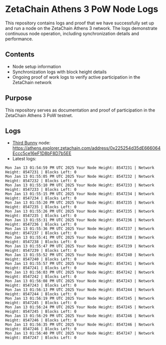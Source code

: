 # ZetaChain Athens 3 PoW Node Logs
This repository contains logs and proof that we have successfully set up and run a node on the ZetaChain Athens 3 network. The logs demonstrate continuous node operation, including synchronization details and performance.

## Contents
- Node setup information
- Synchronization logs with block height details
- Ongoing proof of work logs to verify active participation in the ZetaChain network

## Purpose
This repository serves as documentation and proof of participation in the ZetaChain Athens 3 PoW testnet.

## Logs

- [Third Bunny](https://thirdbunny.xyz/) node: https://athens.explorer.zetachain.com/address/0x225254d35dE666064Eccc5ce16eF1D8bF8D7b5EE
- Latest logs:
```
Mon Jan 13 01:54:59 PM UTC 2025 Your Node Height: 8547231 | Network Height: 8547231 | Blocks Left: 0
Mon Jan 13 01:55:05 PM UTC 2025 Your Node Height: 8547232 | Network Height: 8547232 | Blocks Left: 0
Mon Jan 13 01:55:10 PM UTC 2025 Your Node Height: 8547233 | Network Height: 8547233 | Blocks Left: 0
Mon Jan 13 01:55:15 PM UTC 2025 Your Node Height: 8547234 | Network Height: 8547234 | Blocks Left: 0
Mon Jan 13 01:55:20 PM UTC 2025 Your Node Height: 8547235 | Network Height: 8547235 | Blocks Left: 0
Mon Jan 13 01:55:26 PM UTC 2025 Your Node Height: 8547235 | Network Height: 8547235 | Blocks Left: 0
Mon Jan 13 01:55:31 PM UTC 2025 Your Node Height: 8547236 | Network Height: 8547236 | Blocks Left: 0
Mon Jan 13 01:55:36 PM UTC 2025 Your Node Height: 8547237 | Network Height: 8547237 | Blocks Left: 0
Mon Jan 13 01:55:41 PM UTC 2025 Your Node Height: 8547238 | Network Height: 8547238 | Blocks Left: 0
Mon Jan 13 01:55:47 PM UTC 2025 Your Node Height: 8547239 | Network Height: 8547239 | Blocks Left: 0
Mon Jan 13 01:55:52 PM UTC 2025 Your Node Height: 8547240 | Network Height: 8547240 | Blocks Left: 0
Mon Jan 13 01:55:57 PM UTC 2025 Your Node Height: 8547241 | Network Height: 8547241 | Blocks Left: 0
Mon Jan 13 01:56:03 PM UTC 2025 Your Node Height: 8547242 | Network Height: 8547242 | Blocks Left: 0
Mon Jan 13 01:56:08 PM UTC 2025 Your Node Height: 8547243 | Network Height: 8547243 | Blocks Left: 0
Mon Jan 13 01:56:13 PM UTC 2025 Your Node Height: 8547244 | Network Height: 8547244 | Blocks Left: 0
Mon Jan 13 01:56:19 PM UTC 2025 Your Node Height: 8547245 | Network Height: 8547245 | Blocks Left: 0
Mon Jan 13 01:56:24 PM UTC 2025 Your Node Height: 8547245 | Network Height: 8547245 | Blocks Left: 0
Mon Jan 13 01:56:29 PM UTC 2025 Your Node Height: 8547246 | Network Height: 8547246 | Blocks Left: 0
Mon Jan 13 01:56:35 PM UTC 2025 Your Node Height: 8547246 | Network Height: 8547246 | Blocks Left: 0
Mon Jan 13 01:56:40 PM UTC 2025 Your Node Height: 8547247 | Network Height: 8547247 | Blocks Left: 0
```
